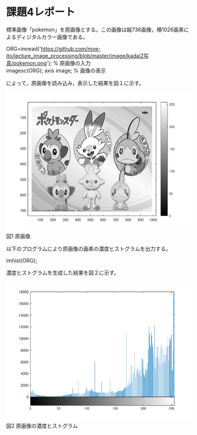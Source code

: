 # 課題4レポート

標準画像「pokemon」を原画像とする。この画像は縦736画像，横1026画素によるディジタルカラー画像である。

ORG=imread('https://github.com/moe-ito/lecture_image_processing/blob/master/image/kadai2写真/pokemon.png'); % 原画像の入力  
imagesc(ORG); axis image; % 画像の表示

によって，原画像を読み込み，表示した結果を図１に示す。

![原画像](https://github.com/moe-ito/lecture_image_processing/blob/master/image/kadai4%E5%86%99%E7%9C%9F/0.png)  
図1 原画像

以下のプログラムにより原画像の画素の濃度ヒストグラムを出力する。

imhist(ORG); 

濃度ヒストグラムを生成した結果を図２に示す。

![原画像](https://github.com/moe-ito/lecture_image_processing/blob/master/image/kadai4%E5%86%99%E7%9C%9F/1.png)  
図2 原画像の濃度ヒストグラム

